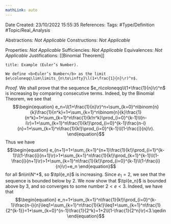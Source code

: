 ```yaml
---
mathLink: auto
---
```


<div class="topSpace"></div>

Date Created: 23/10/2022 15:55:35
References:
Tags: #Type/Definition #Topic/Real_Analysis

Abstractions: <i>Not Applicable</i>
Constructions: <i>Not Applicable</i>

Properties: <i>Not Applicable</i>
Sufficiencies: <i>Not Applicable</i>
Equivalences: <i>Not Applicable</i>
Justifications: [[Binomial Theorem]]

``` ad-Example
title: Example (Euler’s Number).

We define <b>Euler’s Number</b> as the limit $e\coloneqq\lim\limits_{n\to\infty}\l(1+\frac{1}{n}\r)^n$.

```

<i>Proof.</i> We shall prove that the sequence $e_n\coloneqq\l(1+\frac{1}{n}\r)^n$ is increasing by comparing consecutive terms. Indeed, by the Binomial Theorem, we see that
$$\begin{equation}
    e_n=\l(1+\frac{1}{n}\r)^n=\sum_{k=0}^n\binom{n}{k}\frac{1}{n^k}=1+\sum_{k=1}^n\binom{n}{k}\frac{1}{n^k}=1+\sum_{k=1}^n\frac{1}{k!n^k}\prod_{i=0}^{k-1}\l(n-i\r)=1+\sum_{k=1}^n\frac{1}{k!}\prod_{i=0}^{k-1}\frac{n-i}{n}=1+\sum_{k=1}^n\frac{1}{k!}\prod_{i=0}^{k-1}\l(1-\frac{i}{n}\r).
\end{equation}$$
Thus we have
$$\begin{equation}
    e_{n+1}=1+\sum_{k=1}^{n+1}\frac{1}{k!}\prod_{i=1}^{k-1}\l(1-\frac{i}{n+1}\r)>1+\sum_{k=1}^n\frac{1}{k!}\prod_{k=1}^{k-1}\l(1-\frac{i}{n+1}\r)>1+\sum_{k=1}^n\frac{1}{k!}\prod_{i=0}^{k-1}\l(1-\frac{i}{n}\r)=e_n
\end{equation}$$
for all $n\in\N^+$, so $\tpl{e_n}$ is increasing. Since $e_1=2$, we see that the sequence is bounded below by $2$. We now show that $\tpl{e_n}$ is bounded above by $3$, and so converges to some number $2<e<3$. Indeed, we have that
$$\begin{equation}
    e_n=1+\sum_{k=1}^n\frac{1}{k!}\prod_{i=0}^{k-1}\frac{n-i}{n}\leq1+\sum_{k=1}^n\frac{1}{k!}\leq1+\sum_{k=1}^n\frac{1}{2^{k-1}}=1+\sum_{k=0}^{n-1}\frac{1}{2^k}=1+2\l(1-\frac{1}{2^n}\r)<3.\qedin
\end{equation}$$

